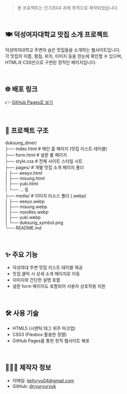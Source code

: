 >  본 프로젝트는 인기초04 과제 목적으로 제작되었습니다.
<br>

## 🍽️ 덕성여자대학교 맛집 소개 프로젝트

덕성여자대학교 주변의 숨은 맛집들을 소개하는 웹사이트입니다.  
각 맛집의 이름, 평점, 위치, 이미지 등을 한눈에 확인할 수 있으며,  
HTML과 CSS만으로 구현된 정적인 페이지입니다.

<br>

## 🌐 배포 링크

👉 [GitHub Pages로 보기](https://ryuryuryuk.github.io/duksung_diner/)

<br>

## 📁 프로젝트 구조

duksung_diner/ <br>
├── index.html # 메인 홈 페이지 (맛집 리스트 테이블) <br>
├── form.html # 설문 폼 페이지 <br>
├── style.css # 전체 사이트 스타일 시트 <br>
├── pages/ # 개별 맛집 소개 페이지 폴더 <br>
│ ├── eeeyo.html <br>
│ ├── misung.html <br>
│ ├── yuki.html <br>
│ └── ... 등 <br>
├── media/ # 이미지 리소스 폴더 (.webp) <br>
│ ├── eeeyo.webp <br>
│ ├── misung.webp <br>
│ ├── noodles.webp <br>
│ ├── yuki.webp <br>
│ └── duksung_symbol.png <br>
└── README.md

<br>

## ✨ 주요 기능

- 덕성여대 주변 맛집 리스트 테이블 제공
- 맛집 클릭 시 상세 소개 페이지로 이동
- 이미지와 간단한 설명 포함
- 설문 form 페이지도 포함되어 사용자 상호작용 지원

<br>

## 🛠 사용 기술

- HTML5 (시맨틱 태그 위주 마크업)
- CSS3 (Flexbox 활용한 정렬)
- GitHub Pages를 통한 정적 웹사이트 배포
  
<br>

## 🙋🏻‍♀️ 제작자 정보

- 이메일: kellyryu04@gmail.com  
- GitHub: [@ryuryuryuk](https://github.com/ryuryuryuk)
